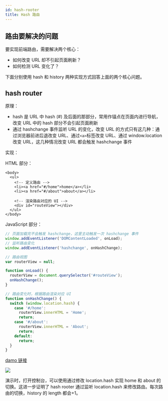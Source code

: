 ```yaml
---
id: hash-rooter
title: Hash 路由
---
```


## 路由要解决的问题

要实现前端路由，需要解决两个核心：

- 如何改变 URL 却不引起页面刷新？
- 如何检测 URL 变化了？

下面分别使用 hash 和 history 两种实现方式回答上面的两个核心问题。

## hash router

原理：

- hash 是 URL 中 hash (#) 及后面的那部分，常用作锚点在页面内进行导航，改变 URL 中的 hash 部分不会引起页面刷新
- 通过 hashchange 事件监听 URL 的变化，改变 URL 的方式只有这几种：通过浏览器前进后退改变 URL、通过`<a>`标签改变 URL、通过 window.location 改变 URL，这几种情况改变 URL 都会触发 hashchange 事件

实现：

HTML 部分：

```
<body>
  <ul>
    <!-- 定义路由 -->
    <li><a href="#/home">home</a></li>
    <li><a href="#/about">about</a></li>

    <!-- 渲染路由对应的 UI -->
    <div id="routeView"></div>
  </ul>
</body>
```

JavaScript 部分：

```js
// 页面加载完不会触发 hashchange，这里主动触发一次 hashchange 事件
window.addEventListener('DOMContentLoaded', onLoad);
// 监听路由变化
window.addEventListener('hashchange', onHashChange);

// 路由视图
var routerView = null;

function onLoad() {
  routerView = document.querySelector('#routeView');
  onHashChange();
}

// 路由变化时，根据路由渲染对应 UI
function onHashChange() {
  switch (window.location.hash) {
    case '#/home':
      routerView.innerHTML = 'Home';
      return;
    case '#/about':
      routerView.innerHTML = 'About';
      return;
    default:
      return;
  }
}
```

[damo 链接](https://codepen.io/ustc-han/pen/eqzeBe?editors=1010)

![](https://cosmos-x.oss-cn-hangzhou.aliyuncs.com/NcNC0d.png)

演示时，打开控制台，可以使用通过修改 location.hash 实现 home 和 about 的切换。这进一步证明了 hash rooter 通过监听 location.hash 来修改路由。每次路由的切换，history 的 length 都会+1。
